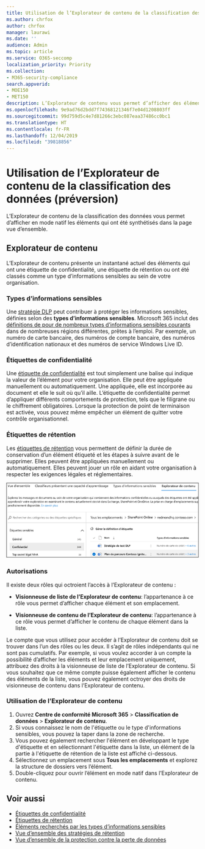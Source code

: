 ```yaml
---
title: Utilisation de l’Explorateur de contenu de la classification des données (préversion)
ms.author: chrfox
author: chrfox
manager: laurawi
ms.date: ''
audience: Admin
ms.topic: article
ms.service: O365-seccomp
localization_priority: Priority
ms.collection:
- M365-security-compliance
search.appverid:
- MOE150
- MET150
description: L’Explorateur de contenu vous permet d’afficher des éléments étiquetés en mode natif.
ms.openlocfilehash: 9e9ad76d2bdd7f74368121346f7e04d1208803ff
ms.sourcegitcommit: 99d759d5c4e7d81266c3ebc087eaa37486cc0bc1
ms.translationtype: HT
ms.contentlocale: fr-FR
ms.lasthandoff: 12/04/2019
ms.locfileid: "39818856"
---
```

# <a name="using-data-classification-content-explorer-preview"></a>Utilisation de l’Explorateur de contenu de la classification des données (préversion)

L’Explorateur de contenu de la classification des données vous permet d’afficher en mode natif les éléments qui ont été synthétisés dans la page vue d’ensemble.

## <a name="content-explorer"></a>Explorateur de contenu

L’Explorateur de contenu présente un instantané actuel des éléments qui ont une étiquette de confidentialité, une étiquette de rétention ou ont été classés comme un type d’informations sensibles au sein de votre organisation.

### <a name="sensitive-information-types"></a>Types d’informations sensibles

Une [stratégie DLP](data-loss-prevention-policies.md) peut contribuer à protéger les informations sensibles, définies selon des **types d’informations sensibles**. Microsoft 365 inclut des [définitions de pour de nombreux types d’informations sensibles courants](what-the-sensitive-information-types-look-for.md) dans de nombreuses régions différentes, prêtes à l’emploi. Par exemple, un numéro de carte bancaire, des numéros de compte bancaire, des numéros d’identification nationaux et des numéros de service Windows Live ID.

### <a name="sensitivity-labels"></a>Étiquettes de confidentialité

Une [étiquette de confidentialité](sensitivity-labels.md) est tout simplement une balise qui indique la valeur de l’élément pour votre organisation. Elle peut être appliquée manuellement ou automatiquement. Une appliquée, elle est incorporée au document et elle le suit où qu’il aille. L’étiquette de confidentialité permet d’appliquer différents comportements de protection, tels que le filigrane ou le chiffrement obligatoires. Lorsque la protection de point de terminaison est activée, vous pouvez même empêcher un élément de quitter votre contrôle organisationnel.

### <a name="retention-labels"></a>Étiquettes de rétention

Les [étiquettes de rétention](labels.md) vous permettent de définir la durée de conservation d’un élément étiqueté et les étapes à suivre avant de le supprimer. Elles peuvent être appliquées manuellement ou automatiquement. Elles peuvent jouer un rôle en aidant votre organisation à respecter les exigences légales et réglementaires.

![capture d’écran réduite de l’Explorateur de contenu](media/data-classification-content-explorer-1.png)

### <a name="permissions"></a>Autorisations

Il existe deux rôles qui octroient l’accès à l’Explorateur de contenu :

- **Visionneuse de liste de l’Explorateur de contenu**: l’appartenance à ce rôle vous permet d’afficher chaque élément et son emplacement.

- **Visionneuse de contenu de l’Explorateur de contenu**: l’appartenance à ce rôle vous permet d’afficher le contenu de chaque élément dans la liste.

Le compte que vous utilisez pour accéder à l’Explorateur de contenu doit se trouver dans l’un des rôles ou les deux. Il s’agit de rôles indépendants qui ne sont pas cumulatifs. Par exemple, si vous voulez accorder à un compte la possibilité d’afficher les éléments et leur emplacement uniquement, attribuez des droits à la visionneuse de liste de l’Explorateur de contenu. Si vous souhaitez que ce même compte puisse également afficher le contenu des éléments de la liste, vous pouvez également octroyer des droits de visionneuse de contenu dans l’Explorateur de contenu.

### <a name="how-to-use-content-explorer"></a>Utilisation de l’Explorateur de contenu

1. Ouvrez **Centre de conformité Microsoft 365**  > **Classification de données** > **Explorateur de contenu**.
2. Si vous connaissez le nom de l'étiquette ou le type d'informations sensibles, vous pouvez la taper dans la zone de recherche.
3. Vous pouvez également rechercher l'élément en développant le type d'étiquette et en sélectionnant l'étiquette dans la liste, un élément de la partie à l'étiquette de rétention de la liste est affiché ci-dessous.
4. Sélectionnez un emplacement sous **Tous les emplacements** et explorez la structure de dossiers vers l’élément.
5. Double-cliquez pour ouvrir l’élément en mode natif dans l’Explorateur de contenu.

## <a name="see-also"></a>Voir aussi

- [Étiquettes de confidentialité](sensitivity-labels.md)
- [Étiquettes de rétention](labels.md)
- [Éléments recherchés par les types d’informations sensibles](what-the-sensitive-information-types-look-for.md)
- [Vue d’ensemble des stratégies de rétention](retention-policies.md)
- [Vue d’ensemble de la protection contre la perte de données](data-loss-prevention-policies.md)
